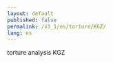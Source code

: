 ```yaml
---
layout: default
published: false
permalink: /v3_1/es/torture/KGZ/
lang: es
---
```


torture analysis KGZ
